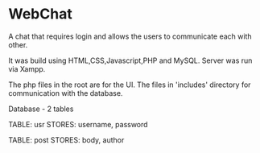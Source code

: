 # WebChat
A chat that requires login and allows the users to communicate each with other.

It was build using HTML,CSS,Javascript,PHP and MySQL. Server was run via Xampp.

The php files in the root are for the UI. The files in 'includes' directory for communication with the database.


Database - 2 tables

TABLE: usr
STORES: username, password

TABLE: post
STORES: body, author
